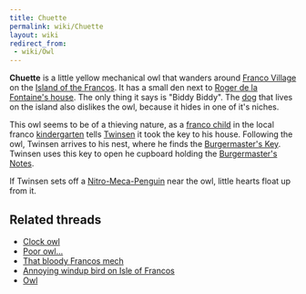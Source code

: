 ```yaml
---
title: Chuette
permalink: wiki/Chuette
layout: wiki
redirect_from:
 - wiki/Owl
---
```


**Chuette** is a little yellow mechanical owl that wanders around
[Franco Village](Franco_Village "wikilink") on the [Island of the
Francos](Island_of_the_Francos "wikilink"). It has a small den next to
[Roger de la Fontaine's house](Roger_de_la_Fontaine's_house "wikilink").
The only thing it says is "Biddy Biddy". The [dog](dog "wikilink") that
lives on the island also dislikes the owl, because it hides in one of
it's niches.

This owl seems to be of a thieving nature, as a [franco
child](franco_child "wikilink") in the local franco
[kindergarten](kindergarten "wikilink") tells
[Twinsen](Twinsen "wikilink") it took the key to his house. Following
the owl, Twinsen arrives to his nest, where he finds the [Burgermaster's
Key](Burgermaster's_Key "wikilink"). Twinsen uses this key to open he
cupboard holding the [Burgermaster's
Notes](Burgermaster's_Notes "wikilink").

If Twinsen sets off a
[Nitro-Meca-Penguin](Nitro-Meca-Penguin "wikilink") near the owl, little
hearts float up from it.

## Related threads

- [Clock owl](https://forum.magicball.net/showthread.php?t=6851)
- [Poor owl...](https://forum.magicball.net/showthread.php?t=5857)
- [That bloody Francos
  mech](https://forum.magicball.net/showthread.php?t=2410)
- [Annoying windup bird on Isle of
  Francos](https://forum.magicball.net/showthread.php?t=1807)
- [Owl](https://forum.magicball.net/showthread.php?t=1335)
